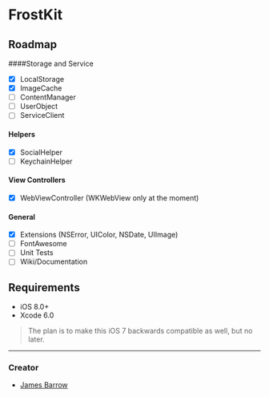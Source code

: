 FrostKit
========

## Roadmap

####Storage and Service
- [x] LocalStorage
- [x] ImageCache
- [ ] ContentManager
- [ ] UserObject
- [ ] ServiceClient

#### Helpers
- [x] SocialHelper
- [ ] KeychainHelper

#### View Controllers
- [x] WebViewController (WKWebView only at the moment)

#### General
- [x] Extensions (NSError, UIColor, NSDate, UIImage)
- [ ] FontAwesome
- [ ] Unit Tests
- [ ] Wiki/Documentation

## Requirements

- iOS 8.0+
- Xcode 6.0

> The plan is to make this iOS 7 backwards compatible as well, but no later.

* * *

### Creator

- [James Barrow](http://github.com/baza207)

